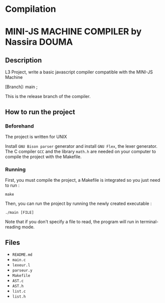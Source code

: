 # Compilation
# MINI-JS MACHINE COMPILER by Nassira DOUMA

## Description

L3 Project, write a basic javascript compiler compatible with the MINI-JS Machine

[Branch]: main ;

This is the release branch of the compiler. 

## How to run the project

### Beforehand

The project is written for UNIX

Install `GNU Bison parser` generator and install `GNU Flex`, the lexer generator.
The C compiler `GCC` and the library `math.h` are needed on your computer to compile the project with the Makefile.

### Running

First, you must compile the project, a Makefile is integrated so you just need to run :

	make

Then, you can run the project by running the newly created executable :

	./main [FILE]

Note that if you don't specify a file to read, the program will run in terminal-reading mode.


## Files

- `README.md`
- `main.c`
- `lexeur.l`
- `parseur.y`
- `Makefile`
- `AST.c`
- `AST.h`
- `list.c`
- `list.h`


	
